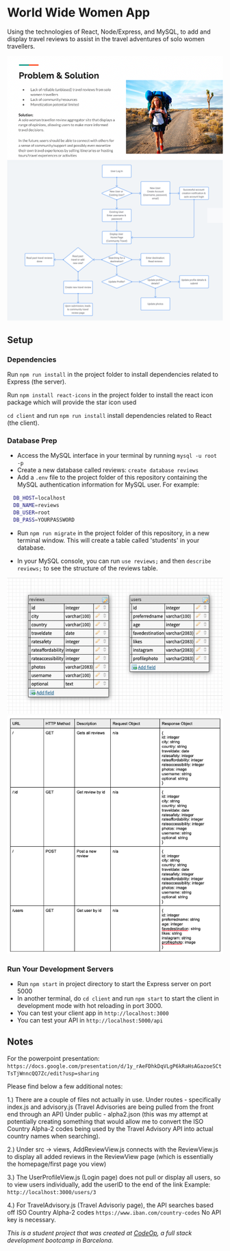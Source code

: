 # World Wide Women App

Using the technologies of React, Node/Express, and MySQL, to add and display travel reviews to assist in the travel adventures of solo women travellers.

![Problem & Solution Slide](support/problem_solution.png)
![User Flow](support/user_flow.png)

## Setup

### Dependencies

Run `npm run install` in the project folder to install dependencies related to Express (the server).

Run `npm install react-icons` in the project folder to install the react icon package which will provide the star icon used

`cd client` and run `npm run install` install dependencies related to React (the client).

### Database Prep

- Access the MySQL interface in your terminal by running `mysql -u root -p`
- Create a new database called reviews: `create database reviews`
- Add a `.env` file to the project folder of this repository containing the MySQL authentication information for MySQL user. For example:

```bash
  DB_HOST=localhost
  DB_NAME=reviews
  DB_USER=root
  DB_PASS=YOURPASSWORD
```

- Run `npm run migrate` in the project folder of this repository, in a new terminal window. This will create a table called 'students' in your database.

- In your MySQL console, you can run `use reviews;` and then `describe reviews;` to see the structure of the reviews table.

![Database Schema](support/database_schema.png)
![API routes](support/api_routes.png)

### Run Your Development Servers

- Run `npm start` in project directory to start the Express server on port 5000
- In another terminal, do `cd client` and run `npm start` to start the client in development mode with hot reloading in port 3000.
- You can test your client app in `http://localhost:3000`
- You can test your API in `http://localhost:5000/api`

## Notes

For the powerpoint presentation: `https://docs.google.com/presentation/d/1y_rAeFDhkDqVLgP6kRaHsAGazoeSCtTsTjWnncQQ7Zc/edit?usp=sharing`

Please find below a few additional notes:

1.) There are a couple of files not actually in use.
Under routes - specifically index.js and advisory.js (Travel Advisories are being pulled from the front end through an API)
Under public - alpha2.json (this was my attempt at potentially creating something that would allow me to convert the ISO Country Alpha-2 codes being used by the Travel Advisory API into actual country names when searching).

2.) Under src -> views, AddReviewView.js connects with the ReviewView.js to display all added reviews in the ReviewView page (which is essentially the homepage/first page you view)

3.) The UserProfileView.js (Login page) does not pull or display all users, so to view users individually, add the userID to the end of the link
Example: `http://localhost:3000/users/3`

4.) For TravelAdvisory.js (Travel Advisoriy page), the API searches based off ISO Country Alpha-2 codes `https://www.iban.com/country-codes`
No API key is necessary.

_This is a student project that was created at [CodeOp](http://CodeOp.tech), a full stack development bootcamp in Barcelona._
